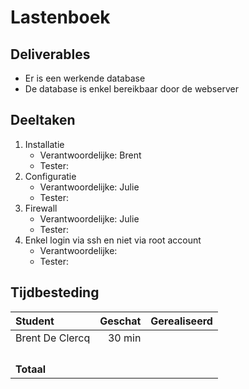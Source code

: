 # Lastenboek

## Deliverables

<!-- Som hier de concrete eindresultaten op die je voor deze opdracht moet opleveren. -->

- Er is een werkende database
- De database is enkel bereikbaar door de webserver

## Deeltaken

<!-- Som hier de deeltaken voor deze opdracht op en duid voor elk een verantwoordelijke en tester aan. Vermeld ook afhankelijkheden tussen deeltaken als die er zijn. Elke deeltaak wordt een kaartje op het kanban-bord! -->

1. Installatie
   - Verantwoordelijke: Brent
   - Tester: <!-- Naam: iemand anders dan de verantwoordelijk! -->
2. Configuratie
   - Verantwoordelijke: Julie
   - Tester: <!-- Naam: iemand anders dan de verantwoordelijk! -->
3. Firewall
   - Verantwoordelijke: Julie
   - Tester: <!-- Naam: iemand anders dan de verantwoordelijk! -->
4. Enkel login via ssh en niet via root account
   - Verantwoordelijke: <!-- Naam. -->
   - Tester: <!-- Naam: iemand anders dan de verantwoordelijk! -->

## Tijdbesteding

| Student         | Geschat | Gerealiseerd |
| :-------------- | ------: | -----------: |
| Brent De Clercq |  30 min |              |
| <!-- NAAM -->   |         |              |
| <!-- NAAM -->   |         |              |
| <!-- NAAM -->   |         |              |
| <!-- NAAM -->   |         |              |
| **Totaal**      |         |              |

<!-- Voeg na oplevering van de taak een schermafbeelding van rapport tijdbesteding voor deze taak toe. -->
